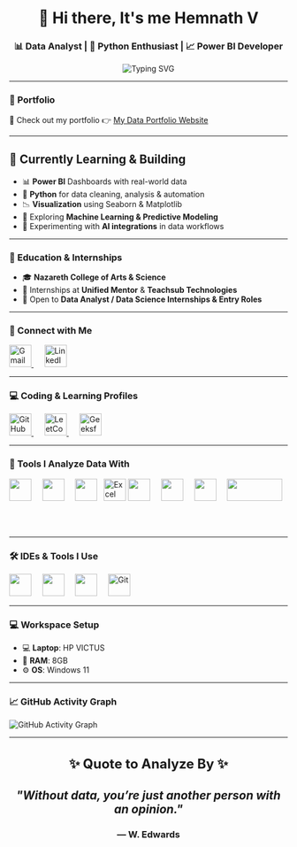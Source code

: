 <h1 align="center">👋 Hi there, It's me Hemnath V</h1>
<h3 align="center">📊 Data Analyst | 🐍 Python Enthusiast | 📈 Power BI Developer</h3>

<p align="center">
  <img src="https://readme-typing-svg.demolab.com?font=Fira+Code&weight=600&size=24&pause=1000&color=00FF00&center=true&vCenter=true&width=600&height=50&lines=Transforming+Data+into+Insights.;Building+Dashboards+%26+Reports.;Always+Learning+%26+Analyzing!" alt="Typing SVG" />
</p>

---

### 🔭 Portfolio  
🚀 Check out my portfolio 👉 [My Data Portfolio Website](https://your-portfolio-link.com)

---

## 🌱 Currently Learning & Building  
- 📊 **Power BI** Dashboards with real-world data  
- 🐍 **Python** for data cleaning, analysis & automation  
- 📉 **Visualization** using Seaborn & Matplotlib  
- 🧠 Exploring **Machine Learning & Predictive Modeling**  
- 🤖 Experimenting with **AI integrations** in data workflows  

---

### 🏫 Education & Internships  
- 🎓 **Nazareth College of Arts & Science**  
- 💼 Internships at **Unified Mentor** & **Teachsub Technologies**  
- 🚪 Open to **Data Analyst / Data Science Internships & Entry Roles**  

---

### 🤝 Connect with Me

<p align="left">
  <a href="mailto:hemnathvrx@gmail.com">
    <img src="https://img.icons8.com/fluency/48/gmail-new.png" width="40" height="40" alt="Gmail"/>
  </a>    
  <a href="https://www.linkedin.com/in/hemnathv-data-analyst-junior-scientist-coimbatore-fresher-sql-powerbi/" target="_blank">
    <img src="https://img.icons8.com/fluency/48/linkedin.png" width="40" height="40" alt="LinkedIn"/>
  </a>
</p>

---

### 💻 Coding & Learning Profiles

<p align="left">
  <a href="https://github.com/Hemnath-V" target="_blank">
    <img src="https://img.icons8.com/ios-filled/50/000000/github.png" width="40" height="40" alt="GitHub"/>
  </a>    
  <a href="https://leetcode.com/u/Hemnath-V/" target="_blank">
    <img src="https://upload.wikimedia.org/wikipedia/commons/1/19/LeetCode_logo_black.png" width="40" height="40" alt="LeetCode"/>
  </a>    
  <a href="https://www.geeksforgeeks.org/user/hemnath_v/?ref=header_profile" target="_blank">
    <img src="https://upload.wikimedia.org/wikipedia/commons/4/43/GeeksforGeeks.svg" width="40" height="40" alt="GeeksforGeeks"/>
  </a>
</p>

---

### 🧠 Tools I Analyze Data With

<p align="left">
  <img src="https://cdn.jsdelivr.net/gh/devicons/devicon/icons/python/python-original.svg" width="40" height="40"/>    
  <img src="https://img.icons8.com/color/48/power-bi.png" width="40" height="40"/>    
  <img src="https://cdn.jsdelivr.net/gh/devicons/devicon/icons/mysql/mysql-original.svg" width="40" height="40"/>  
  <img src="https://img.icons8.com/color/48/000000/microsoft-excel-2019.png" width="40" height="40" alt="Excel"/>
  <img src="https://cdn.jsdelivr.net/gh/devicons/devicon/icons/pandas/pandas-original.svg" width="40" height="40"/>    
  <img src="https://cdn.jsdelivr.net/gh/devicons/devicon/icons/numpy/numpy-original.svg" width="40" height="40"/>    
  <img src="https://cdn.jsdelivr.net/gh/devicons/devicon/icons/matplotlib/matplotlib-original.svg" width="40" height="40"/>    
  <img src="https://seaborn.pydata.org/_static/logo-wide-lightbg.svg" width="100" height="40"/>    


 
</p>

---

### 🛠️ IDEs & Tools I Use

<p align="left">
  <img src="https://cdn.jsdelivr.net/gh/devicons/devicon/icons/vscode/vscode-original.svg" width="40" height="40"/> &nbsp;&nbsp;&nbsp;
  <img src="https://cdn.jsdelivr.net/gh/devicons/devicon/icons/jupyter/jupyter-original.svg" width="40" height="40"/> &nbsp;&nbsp;&nbsp;
  <img src="https://img.icons8.com/color/48/000000/google-colab.png" width="40" height="40"/> &nbsp;&nbsp;&nbsp;
  <img src="https://cdn.jsdelivr.net/gh/devicons/devicon/icons/git/git-original.svg" width="40" height="40" alt="Git"/>
</p>

---

### 💻 Workspace Setup  

- 💻 **Laptop**: HP VICTUS  
- 🧠 **RAM**: 8GB  
- ⚙️ **OS**: Windows 11  

---

### 📈 GitHub Activity Graph

<picture>
  <source srcset="https://github-readme-activity-graph.vercel.app/graph?username=Hemnath-V&theme=github-compact&color=ffffff&line=ffffff&point=ffffff&bg_color=000000&hide_border=true" media="(prefers-color-scheme: dark)">
  <img src="https://github-readme-activity-graph.vercel.app/graph?username=Hemnath-V&theme=github-compact&color=000000&line=000000&point=000000&bg_color=ffffff&hide_border=true" alt="GitHub Activity Graph">
</picture>

---

<h3 align="center" style="font-size: 1.5rem">✨ <strong>Quote to Analyze By</strong> ✨</h3>

<h2 align="center"><em>"Without data, you’re just another person with an opinion."</em></h2>
<h3 align="center">— W. Edwards</h3>
